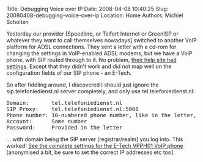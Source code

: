 Title: Debugging Voice over IP
Date: 2008-04-08 10:40:25
Slug: 20080408-debugging-voice-over-ip
Location: Home
Authors: Michiel Scholten

<p>Yesterday our provider [Speedlinq, or Telfort Internet or GreenISP or whatever they want to call themselves nowadays] switched to another VoIP platform for ADSL connections. They sent a letter with a cd-rom for changing the settings in VoIP-enabled ADSL modems, but we have a VoIP phone, with SIP routed through to it. No problem, <a href="http://www.speedlinq.nl/html/beterbellen/anderemodem.html">their help site had settings</a>. Except that they didn't work and did not map well on the configuration fields of our SIP phone - an E-Tech.</p>

<p>So after fiddling around, I discovered I should just ignore the sip.telefoniedienst.nl server completely, and only use tel.telefoniedienst.nl:</p>

<pre>
Domain:       tel.telefoniedienst.nl
SIP Proxy:    tel.telefoniedienst.nl:5060
Phone number: 10-numbered phone number, like in the letter, starting with 0
Account:      Same number
Password:     Provided in the letter
</pre>

<p>... with domain being the SIP server [registrar/realm] you log into. This worked! <a href="http://aquariusoft.org/~mbscholt/images/content/voip_phone_config_anon.png">See the complete settings for the E-Tech VPPH01 VoIP phone</a> [anonymised a bit, be sure to set the correct IP addresses etc too].</p>